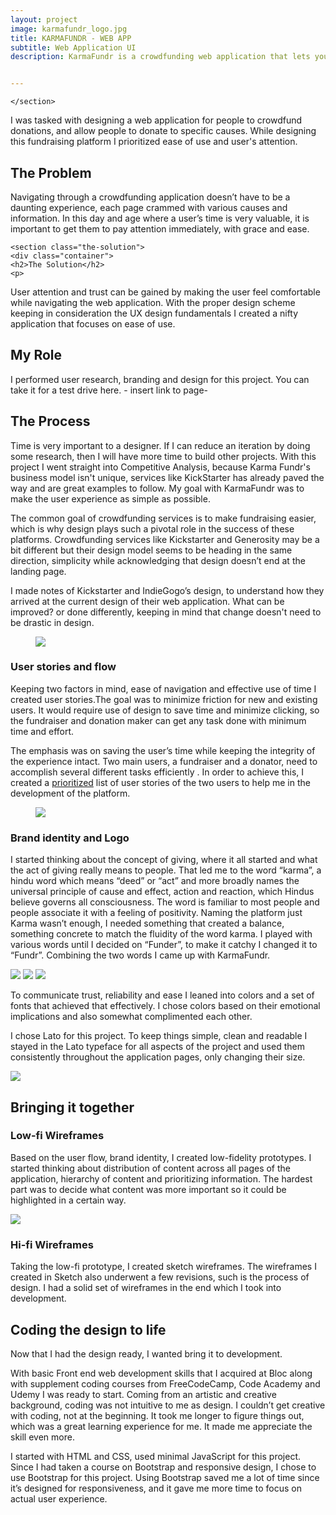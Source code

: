 ```yaml
---
layout: project
image: karmafundr_logo.jpg
title: KARMAFUNDR - WEB APP
subtitle: Web Application UI
description: KarmaFundr is a crowdfunding web application that lets you raise donation for a cause of your choice seamlessly. 


---
```


<section class="hero" id="karmafundr-hero">
      
    </section>
 

<section class="content-area">
<div class="body-intro container">
<p>
I was tasked with designing a web application for people to crowdfund donations, and allow people to donate to specific causes. While designing this fundraising platform I prioritized ease of use and user's attention. 
</p>
</section>

<div class="body-copy">
	<div class="the-problem">
		<div class="container">
		<h2>The Problem</h2>
<p>
Navigating through a crowdfunding application doesn’t have to be a daunting experience, each page crammed with various causes and information. In this day and age where a user’s time is very valuable, it is important to get them to pay attention immediately, with grace and ease.
</p>
	</div>
	</div>
	
	
	<section class="the-solution">
	<div class="container">
	<h2>The Solution</h2>
	<p>
<span class="lead-text"> User attention and trust</span> can be gained by making the user feel comfortable while navigating the web application. With the proper design scheme keeping in consideration the UX design fundamentals I created a nifty application that focuses on ease of use. 
</p>
</div>
</section>

<section class="my-role">
	<div class="container"></div>
	<h2>My Role</h2>

<p>I performed user research, branding and design for this project. You can take it for a test drive here. - insert link to page-
</p>
</div>
</section>

<section class="the-process">
<div class="container">
<h2>The Process</h2>

<p>Time is very important to a designer. If I can reduce an iteration by doing some research, then I will have more time to build other projects. With this project I went straight into Competitive Analysis, because Karma Fundr's business model isn't unique, services like KickStarter has already paved the way and are great examples to follow. My goal with KarmaFundr was to make the user experience as simple as possible. 

The common goal of crowdfunding services is to make fundraising easier, which is why design plays such a pivotal role in the success of these platforms. Crowdfunding services like Kickstarter and Generosity may be a bit different but their design model seems to be heading in the same direction, simplicity while acknowledging that design doesn’t end at the landing page.

I made notes of Kickstarter and IndieGogo’s design, to understand how they arrived at the current design of their web application. What can be improved? or done differently, keeping in mind that change doesn't need to be drastic in design. </p>
</div>
</section>

<figure>
<img src="/images/competitors.png">
</figure>

<h3>User stories and flow </h3>

<p>Keeping two factors in mind, ease of navigation and effective use of time I created user stories.The goal was to minimize friction for new and existing users. It would require use of design to save time and minimize clicking, so the fundraiser and donation maker can get any task done with minimum time and effort. 

The emphasis was on saving the user’s time while keeping the integrity of the experience intact. Two main users, a fundraiser and a donator, need to accomplish several different tasks efficiently . In order to achieve this, I created a <a href= "#">prioritized</a> list of user stories of the two users to help me in the development of the platform.</p> 

<figure>
<img src="/images/karmafundruserstories.png">
</figure>

<h3>Brand identity and Logo</h3> 

<p>I started thinking about the concept of giving, where it all started and what the act of giving really means to people. That led me to the word “karma”,  a hindu word which means “deed” or “act” and more broadly names the universal principle of cause and effect, action and reaction, which Hindus believe governs all consciousness. The word is familiar to most people and people associate it with a feeling of positivity. Naming the platform just Karma wasn’t enough, I needed something that created a balance, something concrete to match the fluidity of the word karma. I played with various words until I decided on “Funder”, to make it catchy I changed it to “Fundr”.  Combining the two words I came up with KarmaFundr.</p>

<div class="container">
<img src="/images/karmafundr_logo_sketch_01.png">
<img src="/images/karmafundr_logo_sketch_02.png">
<img src="/images/karmafundr_logo_sketch_03.png">
</div>

<p>To communicate trust, reliability and ease I leaned into colors and a set of fonts that achieved that effectively. I chose colors based on their emotional implications and also somewhat complimented each other.

I chose Lato for this project. To keep things simple, clean and readable I stayed in the Lato typeface for all aspects of the project and used them consistently throughout the application pages, only changing their size. </p>

<div class="container">
<img src="/images/karmafundr_brandguide.png">
</div>

</div>

<h2>Bringing it together</h2>

<h3>Low-fi Wireframes</h3> 

<p>Based on the user flow, brand identity, I created low-fidelity prototypes. I started thinking about distribution of content across all pages of the application, hierarchy of content and prioritizing information. The hardest part was to decide what content was more important so it could be highlighted in a certain way. </p>
<div class="container">
<img src="/images/karmafundr_lowfi.jpg">
</div>


<h3>Hi-fi Wireframes</h3> 

<p>Taking the low-fi prototype, I created sketch wireframes. The wireframes I created in Sketch also underwent a few revisions, such is the process of design. I had a solid set of wireframes in the end which I took into development. </p>

<section class="code-life">
	<div class="container">
<h2>Coding the design to life</h2> 

<p>Now that I had the design ready, I wanted bring it to development. 

With basic Front end web development skills that I acquired at Bloc along with supplement coding courses from FreeCodeCamp, Code Academy and Udemy I was ready to start. Coming from an artistic and creative background, coding was not intuitive to me as design. I couldn’t get creative with coding, not at the beginning. It took me longer to figure things out, which was a great learning experience for me. It made me appreciate the skill even more. 

I started with HTML and CSS, used minimal JavaScript for this project. Since I had taken a course on Bootstrap and responsive design, I chose to use Bootstrap for this project. Using Bootstrap saved me a lot of time since it’s designed for responsiveness, and it gave me more time to focus on actual user experience. </p>

</div>
</section>

</div>
</div>


	



